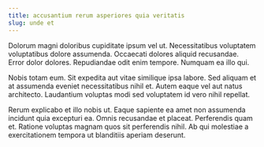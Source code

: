 ```yaml
---
title: accusantium rerum asperiores quia veritatis
slug: unde et
---
```


Dolorum magni doloribus cupiditate ipsum vel ut. Necessitatibus voluptatem voluptatibus dolore assumenda. Occaecati dolores aliquid recusandae. Error dolor dolores. Repudiandae odit enim tempore. Numquam ea illo qui.

Nobis totam eum. Sit expedita aut vitae similique ipsa labore. Sed aliquam et at assumenda eveniet necessitatibus nihil et. Autem eaque vel aut natus architecto. Laudantium voluptas modi sed voluptatem id vero nihil repellat.

Rerum explicabo et illo nobis ut. Eaque sapiente ea amet non assumenda incidunt quia excepturi ea. Omnis recusandae et placeat. Perferendis quam et. Ratione voluptas magnam quos sit perferendis nihil. Ab qui molestiae a exercitationem tempora ut blanditiis aperiam deserunt.
